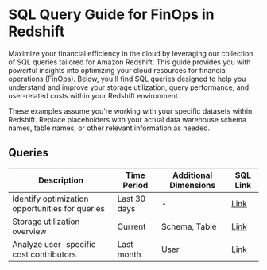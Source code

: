 # SQL Query Guide for FinOps in Redshift

Maximize your financial efficiency in the cloud by leveraging our collection of SQL queries tailored for Amazon Redshift. This guide provides you with powerful insights into optimizing your cloud resources for financial operations (FinOps). Below, you'll find SQL queries designed to help you understand and improve your storage utilization, query performance, and user-related costs within your Redshift environment.

These examples assume you're working with your specific datasets within Redshift. Replace placeholders with your actual data warehouse schema names, table names, or other relevant information as needed.

## Queries

| Description | Time Period  | Additional Dimensions | SQL Link |
|-------------|--------------|-----------------------|----------|
| Identify optimization opportunities for queries | Last 30 days | - | [Link](sql/query_optimization_targets.sql) |
| Storage utilization overview | Current      | Schema, Table | [Link](sql/storage_usage_overview.sql) |
| Analyze user-specific cost contributors | Last month   | User | [Link](sql/user_cost_analysis.sql) |

